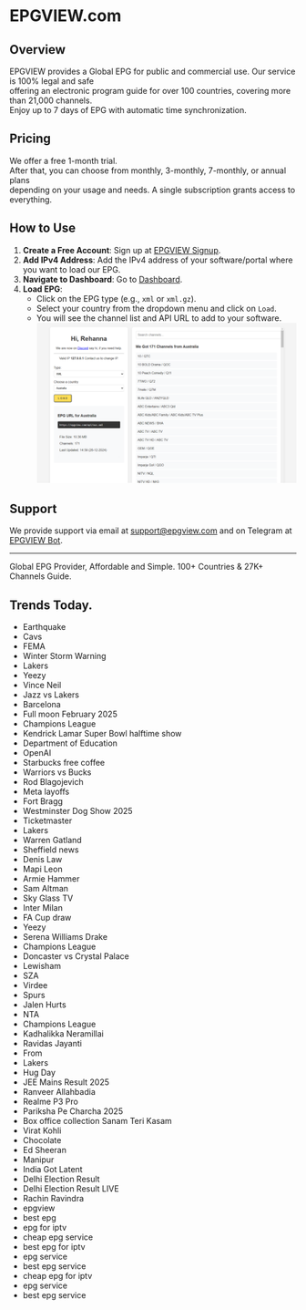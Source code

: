 # EPGVIEW.com



## Overview
EPGVIEW provides a Global EPG for public and commercial use. Our service is 100% legal and safe\
offering an electronic program guide for over 100 countries, covering more than 21,000 channels.\
Enjoy up to 7 days of EPG with automatic time synchronization.

## Pricing
We offer a free 1-month trial. \
After that, you can choose from monthly, 3-monthly, 7-monthly, or annual plans \
depending on your usage and needs. A single subscription grants access to everything.

## How to Use
1. **Create a Free Account**: Sign up at [EPGVIEW Signup](https://epgview.com/signup.php).
2. **Add IPv4 Address**: Add the IPv4 address of your software/portal where you want to load our EPG.
3. **Navigate to Dashboard**: Go to [Dashboard](https://epgview.com/dashboard.php).
4. **Load EPG**:
   - Click on the EPG type (e.g., `xml` or `xml.gz`).
   - Select your country from the dropdown menu and click on `Load`.
   - You will see the channel list and API URL to add to your software.
![EPGVIEW](img/dashboard.png)
## Support
We provide support via email at [support@epgview.com](mailto:support@epgview.com) and on Telegram at [EPGVIEW Bot](https://t.me/epgview_bot).

---

Global EPG Provider, Affordable and Simple. 100+ Countries & 27K+ Channels Guide.

## Trends Today.

- Earthquake
- Cavs
- FEMA
- Winter Storm Warning
- Lakers
- Yeezy
- Vince Neil
- Jazz vs Lakers
- Barcelona
- Full moon February 2025
- Champions League
- Kendrick Lamar Super Bowl halftime show
- Department of Education
- OpenAI
- Starbucks free coffee
- Warriors vs Bucks
- Rod Blagojevich
- Meta layoffs
- Fort Bragg
- Westminster Dog Show 2025
- Ticketmaster
- Lakers
- Warren Gatland
- Sheffield news
- Denis Law
- Mapi Leon
- Armie Hammer
- Sam Altman
- Sky Glass TV
- Inter Milan
- FA Cup draw
- Yeezy
- Serena Williams Drake
- Champions League
- Doncaster vs Crystal Palace
- Lewisham
- SZA
- Virdee
- Spurs
- Jalen Hurts
- NTA
- Champions League
- Kadhalikka Neramillai
- Ravidas Jayanti
- From
- Lakers
- Hug Day
- JEE Mains Result 2025
- Ranveer Allahbadia
- Realme P3 Pro
- Pariksha Pe Charcha 2025
- Box office collection Sanam Teri Kasam
- Virat Kohli
- Chocolate
- Ed Sheeran
- Manipur
- India Got Latent
- Delhi Election Result
- Delhi Election Result LIVE
- Rachin Ravindra
- epgview
- best epg
- epg for iptv
- cheap epg service
- best epg for iptv
- epg service
- best epg service
- cheap epg for iptv
- epg service
- best epg service
